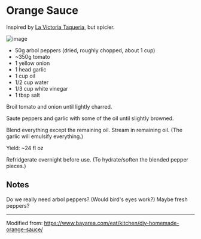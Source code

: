 Orange Sauce
============

Inspired by [La Victoria Taqueria](http://www.lavicsj.com/), but spicier.

![image](https://user-images.githubusercontent.com/2049665/189216430-2f5a67d3-a256-4eb5-9d89-5db4438cdf9d.png)


- 50g arbol peppers (dried, roughly chopped, about 1 cup)
- ~350g tomato
- 1 yellow onion
- 1 head garlic
- 1 cup oil
- 1/2 cup water
- 1/3 cup white vinegar
- 1 tbsp salt

Broil tomato and onion until lightly charred.

Saute peppers and garlic with some of the oil until slightly browned.

Blend everything except the remaining oil.  Stream in
remaining oil.  (The garlic will emulsify everything.)

Yield: ~24 fl oz

Refridgerate overnight before use.  (To hydrate/soften the blended pepper pieces.)

Notes
-----

Do we really need arbol peppers?  (Would bird's eyes work?)  Maybe fresh peppers?

------------

Modified from: https://www.bayarea.com/eat/kitchen/diy-homemade-orange-sauce/
